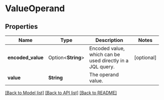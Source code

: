# ValueOperand

## Properties

Name | Type | Description | Notes
------------ | ------------- | ------------- | -------------
**encoded_value** | Option<**String**> | Encoded value, which can be used directly in a JQL query. | [optional]
**value** | **String** | The operand value. | 

[[Back to Model list]](../README.md#documentation-for-models) [[Back to API list]](../README.md#documentation-for-api-endpoints) [[Back to README]](../README.md)


